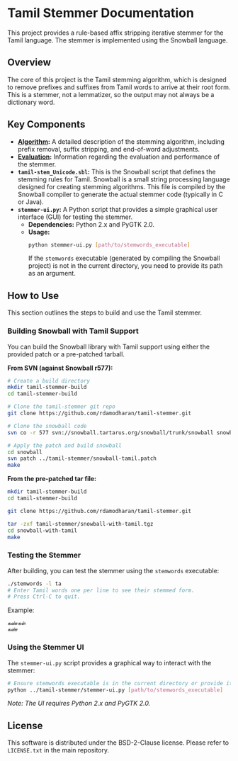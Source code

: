 # Tamil Stemmer Documentation

This project provides a rule-based affix stripping iterative stemmer for the Tamil language. The stemmer is implemented using the Snowball language.

## Overview

The core of this project is the Tamil stemming algorithm, which is designed to remove prefixes and suffixes from Tamil words to arrive at their root form. This is a stemmer, not a lemmatizer, so the output may not always be a dictionary word.

## Key Components

- **[Algorithm](./Algorithm.md):** A detailed description of the stemming algorithm, including prefix removal, suffix stripping, and end-of-word adjustments.
- **[Evaluation](./Evaluation.md):** Information regarding the evaluation and performance of the stemmer.
- **`tamil-stem_Unicode.sbl`:** This is the Snowball script that defines the stemming rules for Tamil. Snowball is a small string processing language designed for creating stemming algorithms. This file is compiled by the Snowball compiler to generate the actual stemmer code (typically in C or Java).
- **`stemmer-ui.py`:** A Python script that provides a simple graphical user interface (GUI) for testing the stemmer.
    - **Dependencies:** Python 2.x and PyGTK 2.0.
    - **Usage:**
        ```bash
        python stemmer-ui.py [path/to/stemwords_executable]
        ```
        If the `stemwords` executable (generated by compiling the Snowball project) is not in the current directory, you need to provide its path as an argument.

## How to Use

This section outlines the steps to build and use the Tamil stemmer.

### Building Snowball with Tamil Support

You can build the Snowball library with Tamil support using either the provided patch or a pre-patched tarball.

**From SVN (against Snowball r577):**

```bash
# Create a build directory
mkdir tamil-stemmer-build
cd tamil-stemmer-build

# Clone the tamil-stemmer git repo
git clone https://github.com/rdamodharan/tamil-stemmer.git

# Clone the snowball code
svn co -r 577 svn://snowball.tartarus.org/snowball/trunk/snowball snowball

# Apply the patch and build snowball
cd snowball
svn patch ../tamil-stemmer/snowball-tamil.patch
make
```

**From the pre-patched tar file:**

```bash
mkdir tamil-stemmer-build
cd tamil-stemmer-build

git clone https://github.com/rdamodharan/tamil-stemmer.git

tar -zxf tamil-stemmer/snowball-with-tamil.tgz
cd snowball-with-tamil
make
```

### Testing the Stemmer

After building, you can test the stemmer using the `stemwords` executable:

```bash
./stemwords -l ta
# Enter Tamil words one per line to see their stemmed form.
# Press Ctrl-C to quit.
```
Example:
```
கண்கள்
கண்
```

### Using the Stemmer UI

The `stemmer-ui.py` script provides a graphical way to interact with the stemmer:

```bash
# Ensure stemwords executable is in the current directory or provide its path
python ../tamil-stemmer/stemmer-ui.py [path/to/stemwords_executable]
```
*Note: The UI requires Python 2.x and PyGTK 2.0.*

## License

This software is distributed under the BSD-2-Clause license. Please refer to `LICENSE.txt` in the main repository.
